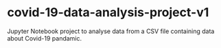 # covid-19-data-analysis-project-v1
Jupyter Notebook project to analyse data from a CSV file containing data about Covid-19 pandamic.
